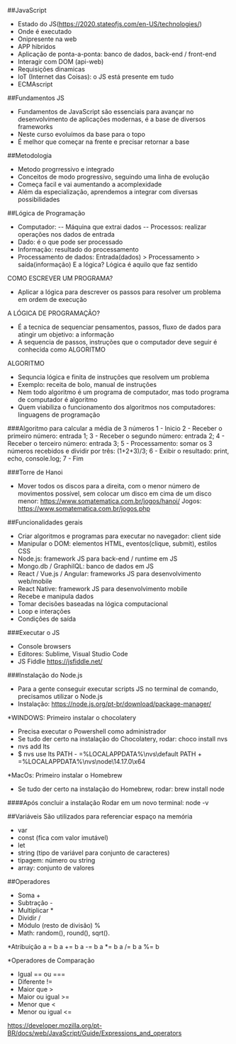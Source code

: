 ##JavaScript
- Estado do JS(https://2020.stateofjs.com/en-US/technologies/)
- Onde é executado
- Onipresente na web
- APP hibridos
- Aplicação de ponta-a-ponta: banco de dados, back-end / front-end 
- Interagir com DOM (api-web)
- Requisições dinamicas
- IoT (Internet das Coisas): o JS está presente em tudo
- ECMAscript


##Fundamentos JS
- Fundamentos de JavaScript são essenciais para avançar no desenvolvimento de aplicações modernas, é a base de diversos frameworks
- Neste curso evoluímos da base para o topo
- É melhor que começar na frente e precisar retornar a base


##Metodologia 
- Metodo progrressivo e integrado
- Conceitos de modo progressivo, seguindo uma linha de evolução 
- Começa facil e vai aumentando a acomplexidade
- Além da especialização, aprendemos a integrar com diversas possibilidades


##Lógica de Programação 
- Computador:
  -- Máquina que extrai dados
  -- Processos: realizar operações nos dados de entrada
- Dado: é o que pode ser processado
- Informação: resultado do processamento
- Processamento de dados: Entrada(dados) > Processamento > saída(informação)
E a lógica?
Lógica é aquilo que faz sentido

COMO ESCREVER UM PROGRAMA?
- Aplicar a lógica para descrever os passos para resolver um problema em ordem de execução

A LÓGICA DE PROGRAMAÇÃO?
- É a tecnica de sequenciar pensamentos, passos, fluxo de dados para atingir um objetivo: a informação
- A sequencia de passos, instruções que o computador deve seguir é conhecida como ALGORITMO

ALGORITMO
- Sequncia lógica e finita de instruções que resolvem um problema
- Exemplo: receita de bolo, manual de instruções
- Nem todo algoritmo é um programa de computador, mas todo programa de computador é algoritmo
- Quem viabiliza o funcionamento dos algoritmos nos computadores: linguagens de programação 


###Algoritmo para calcular a média de 3 números
1 - Inicio
2 - Receber o primeiro número: entrada 1;
3 - Receber o segundo número: entrada 2;
4 - Receber o terceiro número: entrada 3;
5 - Processamento: somar os 3 números recebidos e dividir por três: (1+2+3)/3;
6 - Exibir o resultado: print, echo, console.log;
7 - Fim


###Torre de Hanoi
- Mover todos os discos para a direita, com o menor número de movimentos possível, 
  sem colocar um disco em cima de um disco menor: https://www.somatematica.com.br/jogos/hanoi/
  Jogos: https://www.somatematica.com.br/jogos.php


##Funcionalidades gerais
- Criar algoritmos e programas para executar no navegador: client side
- Manipular o DOM: elementos HTML, eventos(clique, submit), estilos CSS 
- Node.js: framework JS para back-end / runtime em JS
- Mongo.db / GraphilQL: banco de dados em JS 
- React / Vue.js / Angular: frameworks JS para desenvolvimento web/mobile
- React Native: framework JS para desenvolvimento mobile
- Recebe e manipula dados 
- Tomar decisões baseadas na lógica computacional
- Loop e interações
- Condições de saída


###Executar o JS
- Console browsers
- Editores: Sublime, Visual Studio Code
- JS Fiddle https://jsfiddle.net/


 ###Instalação do Node.js 
- Para a gente conseguir executar scripts JS no terminal de comando, precisamos utilizar o Node.js
- Instalação: https://node.js.org/pt-br/download/package-manager/

*WINDOWS: Primeiro instalar o chocolatery
- Precisa executar o Powershell como administrador
- Se tudo der certo na instalação do Chocolatery, rodar: choco install nvs
- nvs add lts
- $ nvs use lts
PATH - =%LOCALAPPDATA%\nvs\default
PATH + =%LOCALAPPDATA%\nvs\node\14.17.0\x64

*MacOs: Primeiro instalar o Homebrew
- Se tudo der certo na instalação do Homebrew, rodar: brew install node


####Após concluir a instalação
Rodar em um novo terminal: node -v


##Variáveis
São utilizados para referenciar espaço na memória
- var
- const (fica com valor imutável)
- let
- string (tipo de variável para conjunto de caracteres)
- tipagem: número ou string
- array: conjunto de valores


##Operadores
- Soma +
- Subtração - 
- Multiplicar *
- Dividir /
- Módulo (resto de divisão) %
- Math: random(), round(), sqrt().

*Atribuição
a = b 
a += b
a -= b
a *= b
a /= b
a %= b 

*Operadores de Comparação
- Igual == ou ===
- Diferente !=
- Maior que >
- Maior ou igual >=
- Menor que < 
- Menor ou igual <=

https://developer.mozilla.org/pt-BR/docs/web/JavaScript/Guide/Expressions_and_operators